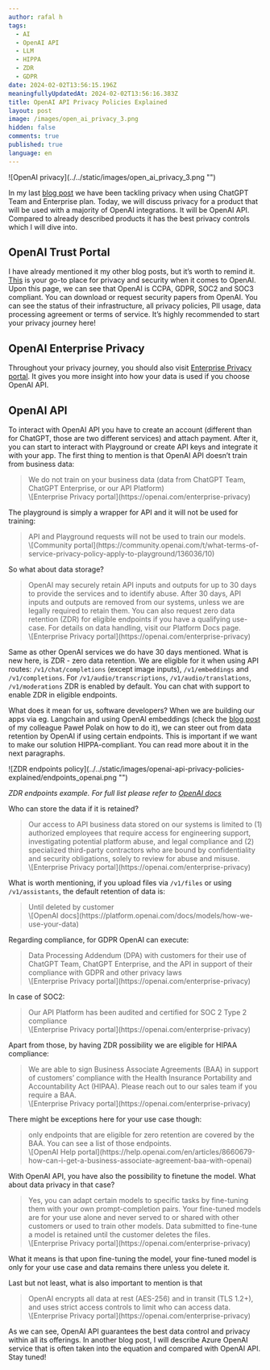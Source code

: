```yaml
---
author: rafal h
tags:
  - AI
  - OpenAI API
  - LLM
  - HIPPA
  - ZDR
  - GDPR
date: 2024-02-02T13:56:15.196Z
meaningfullyUpdatedAt: 2024-02-02T13:56:16.383Z
title: OpenAI API Privacy Policies Explained
layout: post
image: /images/open_ai_privacy_3.png
hidden: false
comments: true
published: true
language: en
---
```

<div className="image">![OpenAI privacy](../../static/images/open_ai_privacy_3.png "")</div>

In my last [blog post](/blog/openai-chatgpt-team-enterprise-privacy-policies-explained/) we have been tackling privacy when using ChatGPT Team and Enterprise plan. Today, we will discuss privacy for a product that will be used with a majority of OpenAI integrations. It will be OpenAI API. Compared to   already described products it has the best privacy controls which I will dive into.

## OpenAI Trust Portal

I have already mentioned it my other blog posts, but it’s worth to remind it. [This](https://trust.openai.com/) is your go-to place for privacy and security when it comes to OpenAI. Upon this page, we can see that OpenAI is CCPA, GDPR, SOC2 and SOC3 compliant. You can download or request security papers from OpenAI. You can see the status of their infrastructure, all privacy policies, PII usage, data processing agreement or terms of service. It’s highly recommended to start your privacy journey here!

## OpenAI Enterprise Privacy

Throughout your privacy journey, you should also visit [Enterprise Privacy portal](https://openai.com/enterprise-privacy). It gives you more insight into how your data is used if you choose OpenAI API.

## OpenAI API

To interact with OpenAI API you have to create an account (different than for ChatGPT, those are two different services) and attach payment. After it, you can start to interact with Playground or create API keys and integrate it with your app.
The first thing to mention is that OpenAI API doesn’t train from business data:

<blockquote>
    <div>We do not train on your business data (data from ChatGPT Team, ChatGPT Enterprise, or our API Platform)</div>
    <footer>\[Enterprise Privacy portal](https://openai.com/enterprise-privacy)</footer>
</blockquote>

The playground is simply a wrapper for API and it will not be used for training:

<blockquote>
    <div>API and Playground requests will not be used to train our models.</div>
    <footer>\[Community portal](https://community.openai.com/t/what-terms-of-service-privacy-policy-apply-to-playground/136036/10)</footer>
</blockquote>

So what about data storage?

<blockquote>
    <div>OpenAI may securely retain API inputs and outputs for up to 30 days to provide the services and to identify abuse. After 30 days, API inputs and outputs are removed from our systems, unless we are legally required to retain them. You can also request zero data retention (ZDR) for eligible endpoints if you have a qualifying use-case. For details on data handling, visit our Platform Docs page.</div>
    <footer>\[Enterprise Privacy portal](https://openai.com/enterprise-privacy)</footer>
</blockquote>

Same as other OpenAI services we do have 30 days mentioned. What is new here, is ZDR - zero data retention. We are eligible for it when using API routes:
`/v1/chat/completions` (except image inputs), `/v1/embeddings` and `/v1/completions`. For `/v1/audio/transcriptions`, `/v1/audio/translations`, `/v1/moderations` ZDR is enabled by default. You can chat with support to enable ZDR in eligible endpoints.

What does it mean for us, software developers? When we are building our apps via eg. Langchain and using OpenAI embeddings (check the [blog post](/blog/build-llm-application-with-rag-langchain/) of my colleague Paweł Polak on how to do it), we can steer out from data retention by OpenAI if using certain endpoints. This is important if we want to make our solution HIPPA-compliant. You can read more about it in the next paragraphs.

<div className="image">![ZDR endpoints policy](../../static/images/openai-api-privacy-policies-explained/endpoints_openai.png "")</div>

*ZDR endpoints example. For full list please refer to [OpenAI docs](https://platform.openai.com/docs/models/how-we-use-your-data)*

Who can store the data if it is retained?

<blockquote>
    <div>Our access to API business data stored on our systems is limited to (1) authorized employees that require access for engineering support, investigating potential platform abuse, and legal compliance and (2) specialized third-party contractors who are bound by confidentiality and security obligations, solely to review for abuse and misuse.</div>
    <footer>\[Enterprise Privacy portal](https://openai.com/enterprise-privacy)</footer>
</blockquote>

What is worth mentioning, if you upload files via `/v1/files` or using `/v1/assistants`, the default retention of data is:

<blockquote>
    <div>Until deleted by customer</div>
    <footer>\[OpenAI docs](https://platform.openai.com/docs/models/how-we-use-your-data)</footer>
</blockquote>

Regarding compliance, for GDPR OpenAI can execute:

<blockquote>
    <div> Data Processing Addendum (DPA) with customers for their use of ChatGPT Team, ChatGPT Enterprise, and the API in support of their compliance with GDPR and other privacy laws </div>
    <footer>\[Enterprise Privacy portal](https://openai.com/enterprise-privacy)</footer>
</blockquote>

In case of SOC2:

<blockquote>
    <div> Our API Platform has been audited and certified for SOC 2 Type 2 compliance </div>
    <footer>\[Enterprise Privacy portal](https://openai.com/enterprise-privacy)</footer>
</blockquote>

Apart from those, by having ZDR possibility we are eligible for HIPAA compliance:

<blockquote>
    <div> We are able to sign Business Associate Agreements (BAA) in support of customers’ compliance with the Health Insurance Portability and Accountability Act (HIPAA). Please reach out to our sales team if you require a BAA.  </div>
    <footer>\[Enterprise Privacy portal](https://openai.com/enterprise-privacy)</footer>
</blockquote>

There might be exceptions here for your use case though:

<blockquote>
    <div> only endpoints that are eligible for zero retention are covered by the BAA. You can see a list of those endpoints.  </div>
    <footer>\[OpenAI Help portal](https://help.openai.com/en/articles/8660679-how-can-i-get-a-business-associate-agreement-baa-with-openai)</footer>
</blockquote>

With OpenAI API, you have also the possibility to finetune the model. What about data privacy in that case?

<blockquote>
    <div> Yes, you can adapt certain models to specific tasks by fine-tuning them with your own prompt-completion pairs. Your fine-tuned models are for your use alone and never served to or shared with other customers or used to train other models. Data submitted to fine-tune a model is retained until the customer deletes the files.  </div>
    <footer>\[Enterprise Privacy portal](https://openai.com/enterprise-privacy)</footer>
</blockquote>
What it means is that upon fine-tuning the model, your fine-tuned model is only for your use case and data remains there unless you delete it.

Last but not least, what is also important to mention is that 

<blockquote>
    <div> OpenAI encrypts all data at rest (AES-256) and in transit (TLS 1.2+), and uses strict access controls to limit who can access data. </div>
    <footer>\[Enterprise Privacy portal](https://openai.com/enterprise-privacy)</footer>
</blockquote>

As we can see, OpenAI API guarantees the best data control and privacy within all its offerings. In another blog post, I will describe Azure OpenAI service that is often taken into the equation and compared with OpenAI API. Stay tuned!